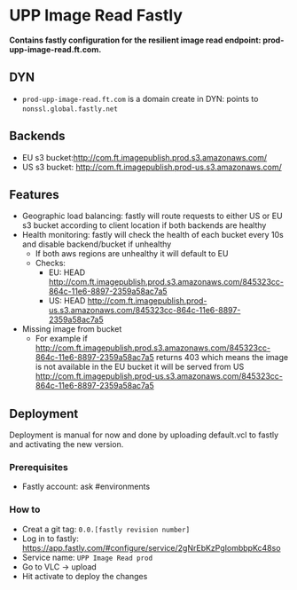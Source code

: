 # UPP Image Read Fastly
__Contains fastly configuration for the resilient image read endpoint: prod-upp-image-read.ft.com.__

## DYN
* `prod-upp-image-read.ft.com` is a domain create in DYN: points to `nonssl.global.fastly.net`

## Backends
* EU s3 bucket:http://com.ft.imagepublish.prod.s3.amazonaws.com/
* US s3 bucket: http://com.ft.imagepublish.prod-us.s3.amazonaws.com/

## Features
* Geographic load balancing: fastly will route requests to either US or EU s3 bucket according to client location if both backends are healthy
* Health monitoring: fastly will check the health of each bucket every 10s and disable backend/bucket if unhealthy
	* If both aws regions are unhealthy it will default to EU
	* Checks:
		* EU: HEAD http://com.ft.imagepublish.prod.s3.amazonaws.com/845323cc-864c-11e6-8897-2359a58ac7a5
		* US: HEAD http://com.ft.imagepublish.prod-us.s3.amazonaws.com/845323cc-864c-11e6-8897-2359a58ac7a5
* Missing image from bucket
	* For example if http://com.ft.imagepublish.prod.s3.amazonaws.com/845323cc-864c-11e6-8897-2359a58ac7a5 returns 403 which means the image is not available in the EU bucket it will be served from US http://com.ft.imagepublish.prod-us.s3.amazonaws.com/845323cc-864c-11e6-8897-2359a58ac7a5

## Deployment
Deployment is manual for now and done by uploading default.vcl to fastly and activating the new version.

### Prerequisites
* Fastly account: ask #environments

### How to
* Creat a git tag: `0.0.[fastly revision number]`
* Log in to fastly: https://app.fastly.com/#configure/service/2gNrEbKzPgIombbpKc48so
* Service name: `UPP Image Read prod`
* Go to VLC -> upload
* Hit activate to deploy the changes

